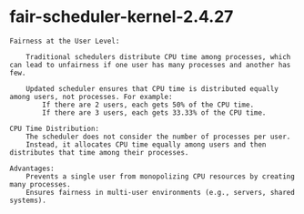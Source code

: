 # fair-scheduler-kernel-2.4.27
    Fairness at the User Level:

        Traditional schedulers distribute CPU time among processes, which can lead to unfairness if one user has many processes and another has few.

        Updated scheduler ensures that CPU time is distributed equally among users, not processes. For example:
            If there are 2 users, each gets 50% of the CPU time.
            If there are 3 users, each gets 33.33% of the CPU time.

    CPU Time Distribution:
        The scheduler does not consider the number of processes per user.
        Instead, it allocates CPU time equally among users and then distributes that time among their processes.

    Advantages:
        Prevents a single user from monopolizing CPU resources by creating many processes.
        Ensures fairness in multi-user environments (e.g., servers, shared systems).
